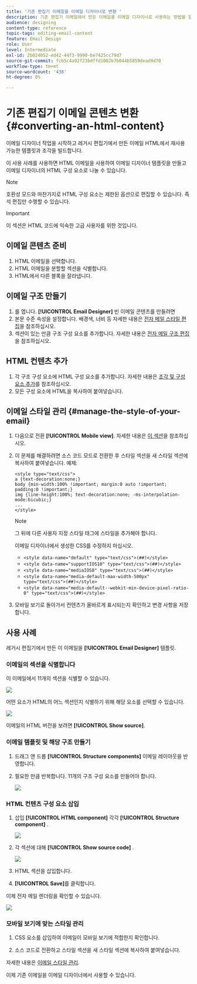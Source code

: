```yaml
---
title: '기존 편집기 이메일을 이메일 디자이너로 변환 '
description: 기존 편집기 이메일에서 만든 이메일을 이메일 디자이너로 사용하는 방법을 알아봅니다.
audience: designing
content-type: reference
topic-tags: editing-email-content
feature: Email Design
role: User
level: Intermediate
exl-id: 2b024052-ed42-44f3-9990-be7425cc79d7
source-git-commit: fcb5c4a92f23bdffd1082b7b044b5859dead9d70
workflow-type: tm+mt
source-wordcount: '438'
ht-degree: 8%

---
```


# 기존 편집기 이메일 콘텐츠 변환 {#converting-an-html-content}

이메일 디자이너 작업을 시작하고 레거시 편집기에서 만든 이메일 HTML에서 재사용 가능한 템플릿과 조각을 빌드합니다.

이 사용 사례를 사용하면 HTML 이메일을 사용하여 이메일 디자이너 템플릿을 만들고 이메일 디자이너의 HTML 구성 요소로 나눌 수 있습니다.

>[!NOTE]
>
>호환성 모드와 마찬가지로 HTML 구성 요소는 제한된 옵션으로 편집할 수 있습니다. 즉석 편집만 수행할 수 있습니다.

>[!IMPORTANT]
>
>이 섹션은 HTML 코드에 익숙한 고급 사용자를 위한 것입니다.

## 이메일 콘텐츠 준비

1. HTML 이메일을 선택합니다.
1. HTML 이메일을 분할할 섹션을 식별합니다.
1. HTML에서 다른 블록을 잘라냅니다.

## 이메일 구조 만들기

1. 를 엽니다. **[!UICONTROL Email Designer]**  빈 이메일 콘텐츠를 만들려면
1. 본문 수준 속성을 설정합니다. 배경색, 너비 등 자세한 내용은 [전자 메일 스타일 편집](../../designing/using/styles.md)을 참조하십시오.
1. 섹션이 있는 만큼 구조 구성 요소를 추가합니다. 자세한 내용은 [전자 메일 구조 편집](../../designing/using/designing-from-scratch.md#defining-the-email-structure)을 참조하십시오.

## HTML 컨텐츠 추가

1. 각 구조 구성 요소에 HTML 구성 요소를 추가합니다. 자세한 내용은 [조각 및 구성 요소 추가](../../designing/using/designing-from-scratch.md#defining-the-email-structure)를 참조하십시오.
1. 모든 구성 요소에 HTML을 복사하여 붙여넣습니다.

## 이메일 스타일 관리 {#manage-the-style-of-your-email}

1. 다음으로 전환 **[!UICONTROL Mobile view]**. 자세한 내용은 [이 섹션](../../designing/using/plain-text-html-modes.md#switching-to-mobile-view)을 참조하십시오.

1. 이 문제를 해결하려면 소스 코드 모드로 전환한 후 스타일 섹션을 새 스타일 섹션에 복사하여 붙여넣습니다. 예제:

   ```
   <style type="text/css">
   a {text-decoration:none;}
   body {min-width:100% !important; margin:0 auto !important; padding:0 !important;}
   img {line-height:100%; text-decoration:none; -ms-interpolation-mode:bicubic;}
   ...
   </style>
   ```

   >[!NOTE]
   >
   >그 뒤에 다른 사용자 지정 스타일 태그에 스타일을 추가해야 합니다.
   >
   >이메일 디자이너에서 생성한 CSS를 수정하지 마십시오.
   >
   >* `<style data-name="default" type="text/css">(##)</style>`
   >* `<style data-name="supportIOS10" type="text/css">(##)</style>`
   >* `<style data-name="mediaIOS8" type="text/css">(##)</style>`
   >* `<style data-name="media-default-max-width-500px" type="text/css">(##)</style>`
   >* `<style data-name="media-default--webkit-min-device-pixel-ratio-0" type="text/css">(##)</style>`


1. 모바일 보기로 돌아가서 컨텐츠가 올바르게 표시되는지 확인하고 변경 사항을 저장합니다.

## 사용 사례

레거시 편집기에서 만든 이 이메일을 **[!UICONTROL Email Designer]** 템플릿.

### 이메일의 섹션을 식별합니다

이 이메일에서 11개의 섹션을 식별할 수 있습니다.

![](assets/html-dce-view-mail.png)

어떤 요소가 HTML의 어느 섹션인지 식별하기 위해 해당 요소를 선택할 수 있습니다.

![](assets/breadcrumbs.png)

이메일의 HTML 버전을 보려면 **[!UICONTROL Show source]**.

### 이메일 템플릿 및 해당 구조 만들기

1. 드래그 앤 드롭 **[!UICONTROL Structure components]**  이메일 레이아웃을 반영합니다.

1. 필요한 만큼 반복합니다. 11개의 구조 구성 요소를 만들어야 합니다.

   ![](assets/structure-components-migration.png)

### HTML 컨텐츠 구성 요소 삽입

1. 삽입 **[!UICONTROL HTML component]**  각각 **[!UICONTROL Structure component]** .

   ![](assets/html-components.png)

1. 각 섹션에 대해 **[!UICONTROL Show source code]** .

   ![](assets/show-source-code.png)

1. HTML 섹션을 삽입합니다.

1. **[!UICONTROL Save]**&#x200B;를 클릭합니다.

이제 전자 메일 렌더링을 확인할 수 있습니다.

![](assets/migrated-email-result.png)

### 모바일 보기에 맞는 스타일 관리

1. CSS 요소를 삽입하여 이메일이 모바일 보기에 적합한지 확인합니다.

1. 소스 코드로 전환하고 스타일 섹션을 새 스타일 섹션에 복사하여 붙여넣습니다.

자세한 내용은 [이메일 스타일 관리](#manage-the-style-of-your-email).

이제 기존 이메일을 이메일 디자이너에서 사용할 수 있습니다.
